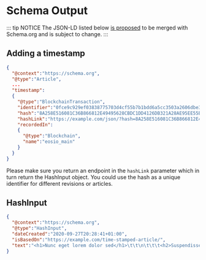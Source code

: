 # Schema Output

::: tip NOTICE
The JSON-LD listed below [is proposed](https://github.com/schemaorg/schemaorg/issues/2756) to be merged with Schema.org and is subject to change.
:::

## Adding a timestamp

```json
{
  "@context":"https://schema.org",
  "@type":"Article",
  ...
  "timestamp":
  {
    "@type":"BlockchainTransaction",
    "identifier":"0fce9c929ef03838775703d4cf55b7b1bdd6a5cc3503a2606dbe3b6c0cf0a802",
    "hash":"8A258E516081C36B866812E49495628CBDC1DD4126DB321A28AE95EE55B83BAB",
    "hashLink":"https://example.com/json/?hash=8A258E516081C36B866812E49495628CBDC1DD4126DB321A28AE95EE55B83BAB",
    "recordedIn":
    {
      "@type":"Blockchain",
      "name":"eosio_main"
    }
  }
}
```

Please make sure you return an endpoint in the `hashLink` parameter which in turn return the HashInput object. You could use the hash as a unique identifier for different revisions or articles.

## HashInput

```json
{
  "@context":"https://schema.org",
  "@type":"HashInput",
  "dateCreated":"2020-09-27T20:28:41+01:00",
  "isBasedOn":"https://example.com/time-stamped-article/",
  "text":"<h1>Nunc eget lorem dolor sed</h1>\t\t\n\t\t\t<h2>Suspendisse sed nisi lacus sed viverra tellus.</h2>\t\t\n\t\t\t<p>Non consectetur a erat nam at lectus urna. Ut porttitor leo a diam sollicitudin tempor id eu.</p>..."
}
```